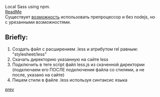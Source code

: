 <div>
Local Sass using npm.<br/><a href="./sass_example/README.md">ReadMe</a>
</div>

<div>
Существует <a href="http://lesscss.org/#client-side-usage">возможность</a> использовать препроцессор и без nodejs, но с урезанными возможностями.
</div>

<h2>Briefly:</h2>
<ol>
<li>
Создать файл с расширением  .less и атрибутом rel равным: "stylesheet/less"
</li>
<li>
Скачать директорию указанную на сайте less
</li>
<li>
Подключить в теге script файл less.js из скаченной директории (подключаем его ПОСЛЕ подключения файла со стилями, а не после, указано на сайте)
</li>
<li>
Пишем стили в файле .less используя синтаксис языка
</li>
</ol>


<a href="04.md">prev</a>
